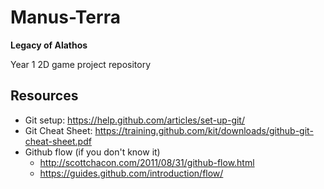 Manus-Terra 
========
**Legacy of Alathos**

Year 1 2D game project repository


Resources
----
- Git setup: https://help.github.com/articles/set-up-git/
- Git Cheat Sheet: https://training.github.com/kit/downloads/github-git-cheat-sheet.pdf
- Github flow (if you don't know it)
  * http://scottchacon.com/2011/08/31/github-flow.html
  * https://guides.github.com/introduction/flow/
